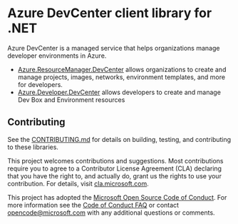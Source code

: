# Azure DevCenter client library for .NET

Azure DevCenter is a managed service that helps organizations manage developer environments in Azure.

- [Azure.ResourceManager.DevCenter][control_plane] allows organizations to create and manage projects, images, networks, environment templates, and more for developers.
- [Azure.Developer.DevCenter][data_plane] allows developers to create and manage Dev Box and Environment resources

## Contributing

See the [CONTRIBUTING.md][contrib] for details on building, testing, and contributing to these libraries.

This project welcomes contributions and suggestions. Most contributions require you to agree to a Contributor License Agreement (CLA) declaring that you have the right to, and actually do, grant us the rights to use your contribution. For details, visit [cla.microsoft.com][cla].

This project has adopted the [Microsoft Open Source Code of Conduct][coc]. For more information see the [Code of Conduct FAQ][coc_faq] or contact [opencode@microsoft.com][coc_contact] with any additional questions or comments.

<!-- LINKS -->
[data_plane]: https://github.com/Azure/azure-sdk-for-net/blob/main/sdk/devcenter/Azure.Developer.DevCenter/README.md
[control_plane]: https://github.com/Azure/azure-sdk-for-net/blob/main/sdk/devcenter/Azure.ResourceManager.DevCenter/README.md
[contrib]: https://github.com/Azure/azure-sdk-for-net/blob/main/CONTRIBUTING.md
[cla]: https://cla.microsoft.com
[coc]: https://opensource.microsoft.com/codeofconduct/
[coc_faq]: https://opensource.microsoft.com/codeofconduct/faq/
[coc_contact]: mailto:opencode@microsoft.com
